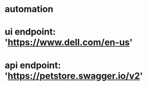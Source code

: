 # automation

# ui endpoint: 'https://www.dell.com/en-us'

# api endpoint: 'https://petstore.swagger.io/v2'